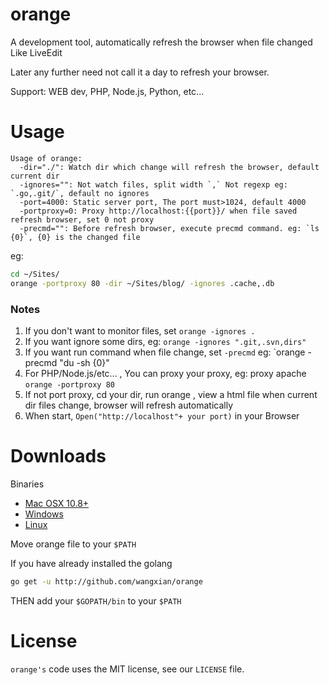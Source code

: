 orange
======

A development tool, automatically refresh the browser when file changed Like LiveEdit

Later any further need not call it a day to refresh your browser.

Support: WEB dev, PHP, Node.js, Python, etc...

# Usage

```shell
Usage of orange:
  -dir="./": Watch dir which change will refresh the browser, default current dir
  -ignores="": Not watch files, split width `,` Not regexp eg: `.go,.git/`, default no ignores
  -port=4000: Static server port, The port must>1024, default 4000
  -portproxy=0: Proxy http://localhost:{{port}}/ when file saved refresh browser, set 0 not proxy
  -precmd="": Before refresh browser, execute precmd command. eg: `ls {0}`, {0} is the changed file
```

eg:

```sh
cd ~/Sites/
orange -portproxy 80 -dir ~/Sites/blog/ -ignores .cache,.db
```

### Notes

1. If you don't want to monitor files, set `orange -ignores .`
2. If you want ignore some dirs, eg: `orange -ignores ".git,.svn,dirs"`
3. If you want run command when file change, set `-precmd` eg: `orange -precmd "du -sh {0}"
4. For PHP/Node.js/etc... , You can proxy your proxy, eg: proxy apache `orange -portproxy 80`
5. If not port proxy, cd your dir, run orange , view a html file when current dir files change, browser will refresh automatically
6. When start, `Open("http://localhost"+ your port)` in your Browser

# Downloads

Binaries

- [Mac OSX 10.8+](http://x/)
- [Windows](http://x/)
- [Linux](http://x/)

Move orange file to your `$PATH`

If you have already installed the golang

```sh
go get -u http://github.com/wangxian/orange
```

THEN add your `$GOPATH/bin` to your `$PATH`

# License

`orange's` code uses the MIT license, see our `LICENSE` file.
